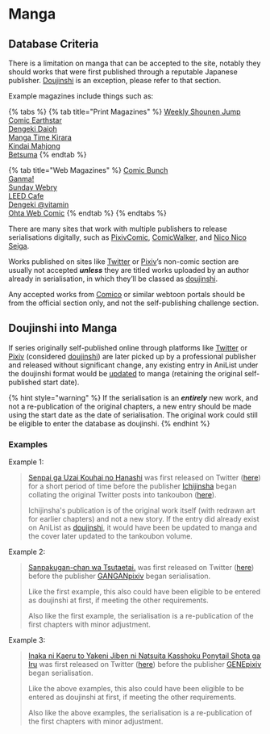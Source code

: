 # Manga

## Database Criteria

There is a limitation on manga that can be accepted to the site, notably they should works that were first published through a reputable Japanese publisher. [Doujinshi](doujinshi.md) is an exception, please refer to that section.

Example magazines include things such as:

{% tabs %}
{% tab title="Print Magazines" %}
[Weekly Shounen Jump](http://www.shonenjump.com/)  
[Comic Earthstar ](https://comic-earthstar.jp/)  
[Dengeki Daioh](http://daioh.dengeki.com/)  
[Manga Time Kirara](http://www.dokidokivisual.com/)  
[Kindai Mahjong](http://kinma.takeshobo.co.jp/)  
[Betsuma](http://betsuma.shueisha.co.jp/)
{% endtab %}

{% tab title="Web Magazines" %}
[Comic Bunch](http://www.comicbunch.com/)  
[Ganma!](https://ganma.jp/)  
[Sunday Webry](https://www.sunday-webry.com/)  
[LEED Cafe](http://leedcafe.com/)  
[Dengeki @vitamin](http://dc.dengeki.com/vitamin/)  
[Ohta Web Comic](http://webcomic.ohtabooks.com/)
{% endtab %}
{% endtabs %}

There are many sites that work with multiple publishers to release serialisations digitally, such as [PixivComic](https://comic.pixiv.net/), [ComicWalker](https://comic-walker.com/), and [Nico Nico Seiga](https://seiga.nicovideo.jp/).

Works published on sites like [Twitter](http://twitter.com) or [Pixiv](http://pixiv.net)’s non-comic section are usually not accepted _**unless**_ they are titled works uploaded by an author already in serialisation, in which they’ll be classed as [doujinshi](doujinshi.md).

Any accepted works from [Comico](https://www.comico.jp) or similar webtoon portals should be from the official section only, and not the self-publishing challenge section.

## Doujinshi into Manga

If series originally self-published online through platforms like [Twitter](http://twitter.com) or [Pixiv](http://pixiv.net) \(considered [doujinshi](doujinshi.md)\) are later picked up by a professional publisher and released without significant change, any existing entry in AniList under the doujinshi format would be [updated](../../submission-form/general/misc/licensed.md) to manga \(retaining the original self-published start date\).

{% hint style="warning" %}
If the serialisation is an _**entirely**_ new work, and not a re-publication of the original chapters, a new entry should be made using the start date as the date of serialisation. The original work could still be eligible to enter the database as doujinshi.
{% endhint %}

### Examples

Example 1:

> [Senpai ga Uzai Kouhai no Hanashi](https://anilist.co/manga/103111/Senpai-ga-Uzai-Kouhai-no-Hanashi/) was first released on Twitter \([here](https://twitter.com/i/moments/969629425087082498)\) for a short period of time before the publisher [Ichijinsha](http://ichijinsha.co.jp) began collating the original Twitter posts into tankoubon \([here](https://bookwalker.jp/series/156182/list/)\).  
>   
> Ichijinsha's publication is of the original work itself \(with redrawn art for earlier chapters\) and not a new story. If the entry did already exist on AniList as [doujinshi](doujinshi.md), it would have been be updated to manga and the cover later updated to the tankoubon volume.

Example 2:

> [Sanpakugan-chan wa Tsutaetai.](https://anilist.co/manga/104776/Sanpakuganchan-wa-Tsutaetai/) was first released on Twitter \([here](https://twitter.com/syunsuke1009/status/1004317076788408320)\) before the publisher [GANGANpixiv](https://gangan.pr-pixiv.net/) began serialisation.  
>   
> Like the first example, this also could have been eligible to be entered as doujinshi at first, if meeting the other requirements.
>
> Also like the first example, the serialisation is a re-publication of the first chapters with minor adjustment.

Example 3:

> [Inaka ni Kaeru to Yakeni Jiben ni Natsuita Kasshoku Ponytail Shota ga Iru](https://anilist.co/manga/104991) was first released on Twitter \([here](https://twitter.com/ferea86/status/956556083484540928)\) before the publisher [GENEpixiv ](https://comic.pixiv.net/magazines/88)began serialisation.  
>   
> Like the above examples, this also could have been eligible to be entered as doujinshi at first, if meeting the other requirements.
>
> Also like the above examples, the serialisation is a re-publication of the first chapters with minor adjustment.

